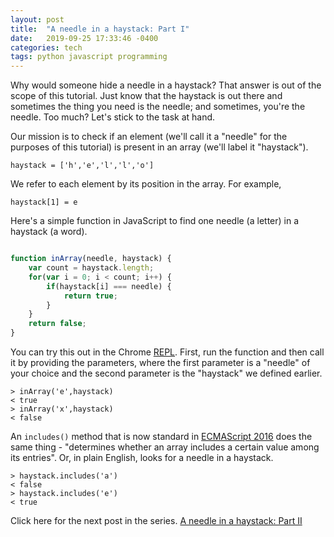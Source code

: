 ```yaml
---
layout: post
title:  "A needle in a haystack: Part I"
date:   2019-09-25 17:33:46 -0400
categories: tech
tags: python javascript programming
---
```


Why would someone hide a needle in a haystack? That answer is out of the scope of this tutorial. Just know that the haystack is out there and sometimes the thing you need is the needle; and sometimes, you're the needle. Too much? Let's stick to the task at hand.

Our mission is to check if an element (we'll call it a "needle" for the purposes of this tutorial) is present in an array (we'll label it "haystack"). 

`haystack = ['h','e','l','l','o']`

We refer to each element by its position in the array. For example,

`haystack[1] = e`

Here's a simple function in JavaScript to find one needle (a letter) in a haystack (a word).

```javascript

function inArray(needle, haystack) {
	var count = haystack.length;
	for(var i = 0; i < count; i++) {
		if(haystack[i] === needle) {
			return true;
		}
    }
    return false;
}

```

You can try this out in the Chrome [REPL](https://developers.google.com/web/tools/chrome-devtools/console#javascript).
First, run the function and then call it by providing the parameters, where the first parameter is a "needle" of your choice and the second parameter is the "haystack" we defined earlier.

```
> inArray('e',haystack)
< true
> inArray('x',haystack)
< false
```

An `includes()` method that is now standard in [ECMAScript 2016](https://developer.mozilla.org/en-US/docs/Web/JavaScript/Reference/Global_Objects/Array/includes) does the same thing - "determines whether an array includes a certain value among its entries". Or, in plain English, looks for a needle in a haystack.

```
> haystack.includes('a')
< false
> haystack.includes('e')
< true
```

Click here for the next post in the series. [A needle in a haystack: Part II]({{site.url}}tech/2019/09/30/find-needles-2.html)
